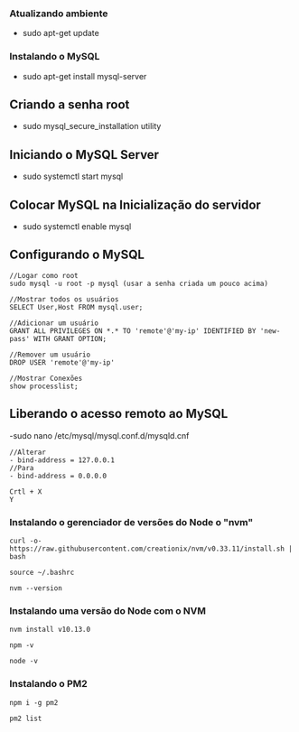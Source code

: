 ### Atualizando ambiente
- sudo apt-get update

### Instalando o MySQL
- sudo apt-get install mysql-server

## Criando a senha root
- sudo mysql_secure_installation utility

## Iniciando o MySQL Server
- sudo systemctl start mysql

## Colocar MySQL na Inicialização do servidor
- sudo systemctl enable mysql

## Configurando o MySQL
```
//Logar como root
sudo mysql -u root -p mysql (usar a senha criada um pouco acima)

//Mostrar todos os usuários
SELECT User,Host FROM mysql.user;

//Adicionar um usuário
GRANT ALL PRIVILEGES ON *.* TO 'remote'@'my-ip' IDENTIFIED BY 'new-pass' WITH GRANT OPTION;

//Remover um usuário
DROP USER 'remote'@'my-ip'

//Mostrar Conexões
show processlist;
```

## Liberando o acesso remoto ao MySQL
-sudo nano /etc/mysql/mysql.conf.d/mysqld.cnf
```
//Alterar
- bind-address = 127.0.0.1
//Para
- bind-address = 0.0.0.0

Crtl + X
Y
```

### Instalando o gerenciador de versões do Node o "nvm"

```
curl -o- https://raw.githubusercontent.com/creationix/nvm/v0.33.11/install.sh | bash
```

```
source ~/.bashrc
```

```
nvm --version
```


### Instalando uma versão do Node com o NVM

```
nvm install v10.13.0
```

```
npm -v
```

```
node -v
```


### Instalando o PM2

```
npm i -g pm2
```

```
pm2 list
```


